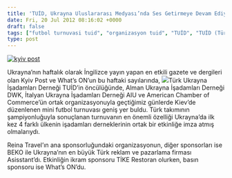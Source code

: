 ```yaml
---
title: 'TUİD, Ukrayna Uluslararası Medyası’nda Ses Getirmeye Devam Ediyor'
date: Fri, 20 Jul 2012 08:16:02 +0000
draft: false
tags: ["futbol turnuvasi tuid", "organizasyon tuid", "TUİD", "TUİD (Türk Ukrayna İşadamları Derneği)"]
type: post
---
```


[![](http://tuid.org.ua/wp-content/uploads/2012/07/kyiv-post-300x218.jpg "kyiv post")](http://tuid.org.ua/wp-content/uploads/2012/07/kyiv-post.jpg)

Ukrayna’nın haftalık olarak İngilizce yayın yapan en etkili gazete ve dergileri olan Kyiv Post ve What’s ON’un bu haftaki sayılarında, ![](https://lh4.googleusercontent.com/-_axmiD4iZhk/T_KOJwCcGfI/AAAAAAAAADc/vG6_jDC-wCg/s505/403800_3127792648452_583321446_n.png)Türk Ukrayna İşadamları Derneği TUİD’in öncülüğünde, Alman Ukrayna İşadamları Derneği DWK, İtalyan Ukrayna İşadamları Derneği AIU ve American Chamber of Commerce’ün ortak organizasyonuyla geçtiğimiz günlerde Kiev’de düzenlenen mini futbol turnuvası geniş yer buldu. Türk takımının şampiyonluğuyla sonuçlanan turnuvanın en önemli özelliği Ukrayna’da ilk kez 4 farklı ülkenin işadamları derneklerinin ortak bir etkinliğe imza atmış olmalarıydı.

Reina Travel’ın ana sponsorluğundaki organizasyonun, diğer sponsorları ise BEKO ile Ukrayna’nın en büyük Türk reklam ve pazarlama firması Asisstant’dı. Etkinliğin ikram sponsoru TİKE Restoran olurken, basın sponsoru ise What’s ON’du.